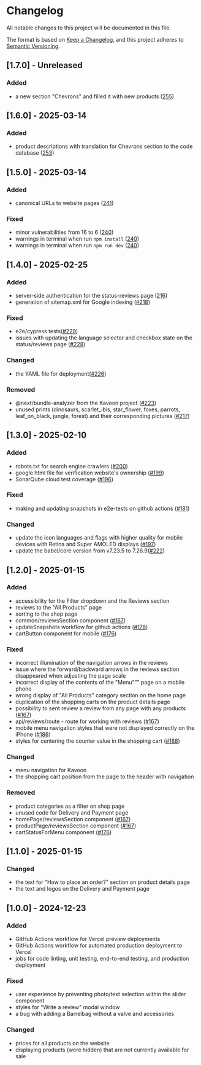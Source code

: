 # Changelog

All notable changes to this project will be documented in this file.

The format is based on [Keep a Changelog](https://keepachangelog.com/en/1.1.0/),
and this project adheres to [Semantic Versioning](https://semver.org/spec/v2.0.0.html).

## [1.7.0] - Unreleased

### Added
- a new section "Chevrons" and filled it with new products ([255](https://github.com/boarlabsxyz/Kavoon/pull/255))

## [1.6.0] - 2025-03-14

### Added
- product descriptions with translation for Chevrons section to the code database ([253](https://github.com/boarlabsxyz/Kavoon/pull/253))

## [1.5.0] - 2025-03-14

### Added
- canonical URLs to website pages ([241](https://github.com/boarlabsxyz/Kavoon/pull/241))

### Fixed
- minor vulnerabilities from 16 to 6 ([240](https://github.com/boarlabsxyz/Kavoon/pull/240))
- warnings in terminal when run `npm install` ([240](https://github.com/boarlabsxyz/Kavoon/pull/240))
- warnings in terminal when run `npm run dev` ([240](https://github.com/boarlabsxyz/Kavoon/pull/240))

## [1.4.0] - 2025-02-25

### Added
- server-side authentication for the status-reviews page ([216](https://github.com/boarlabsxyz/Kavoon/pull/216))
- generation of sitemap.xml for Google indexing ([#218](https://github.com/boarlabsxyz/Kavoon/pull/218))

### Fixed
- e2e/cypress tests([#229](https://github.com/boarlabsxyz/Kavoon/pull/229))
- issues with updating the language selector and checkbox state on the status/reviews page ([#228](https://github.com/boarlabsxyz/Kavoon/pull/228))

### Changed 
- the YAML file for deployment([#226](https://github.com/boarlabsxyz/Kavoon/pull/226))

### Removed
- @next/bundle-analyzer from the Kavoon project ([#223](https://github.com/boarlabsxyz/Kavoon/pull/223))
- unused prints (dinosaurs, scarlet_ibis, star_flower, foxes, parrots, leaf_on_black, jungle, forest) and their corresponding pictures ([#217](https://github.com/boarlabsxyz/Kavoon/pull/217))

## [1.3.0] - 2025-02-10

### Added
- robots.txt for search engine crawlers ([#200](https://github.com/boarlabsxyz/Kavoon/pull/200))
- google html file for verification website's ownership ([#199](https://github.com/boarlabsxyz/Kavoon/pull/199))
- SonarQube cloud test coverage ([#196](https://github.com/boarlabsxyz/Kavoon/pull/196))

### Fixed
- making and updating snapshots in e2e-tests on github actions ([#181](https://github.com/boarlabsxyz/Kavoon/pull/181))

### Changed
- update the icon languages and flags with higher quality for mobile devices with Retina and Super AMOLED displays ([#197](https://github.com/boarlabsxyz/Kavoon/pull/197))
- update the babel/core version from v7.23.5 to 7.26.9([#222](https://github.com/boarlabsxyz/Kavoon/pull/222))

## [1.2.0] - 2025-01-15

### Added
- accessibility for the Filter dropdown and the Reviews section
- reviews to the "All Products" page
- sorting to the shop page
- common/reviewsSection component ([#167](https://github.com/boarlabsxyz/Kavoon/pull/167))
- updateSnapshots workflow for github actions ([#176](https://github.com/boarlabsxyz/Kavoon/pull/176))
- cartButton component for mobile ([#176](https://github.com/boarlabsxyz/Kavoon/pull/176))

### Fixed
- incorrect illumination of the navigation arrows in the reviews
- issue where the forward/backward arrows in the reviews section disappeared when adjusting the page scale
- incorrect display of the contents of the "Menu"”" page on a mobile phone
- wrong display of "All Products" category section on the home page
- duplication of the shopping carts on the product details page
- possibility to sent review a review from any page with any products ([#167](https://github.com/boarlabsxyz/Kavoon/pull/167))
- api/reviews/route - route for working with reviews ([#167](https://github.com/boarlabsxyz/Kavoon/pull/167))
- mobile menu navigation styles that were not displayed correctly on the iPhone ([#186](https://github.com/boarlabsxyz/Kavoon/pull/186))
- styles for centering the counter value in the shopping cart ([#188](https://github.com/boarlabsxyz/Kavoon/pull/188))

### Changed
- menu navigation for Kavoon 
- the shopping cart position from the page to the header with navigation

### Removed
- product categories as a filter on shop page
- unused code for Delivery and Payment page
- homePage/reviewsSection component ([#167](https://github.com/boarlabsxyz/Kavoon/pull/167))
- productPage/reviewsSection component ([#167](https://github.com/boarlabsxyz/Kavoon/pull/167))
- cartStatusForMenu component ([#176](https://github.com/boarlabsxyz/Kavoon/pull/176))

## [1.1.0] - 2025-01-15

### Changed
- the text for "How to place an order?" section on product details page
- the text and logos on the Delivery and Payment page

## [1.0.0] - 2024-12-23
### Added
- GitHub Actions workflow for Vercel preview deployments
- GitHub Actions workflow for automated production deployment to Vercel
- jobs for code linting, unit testing, end-to-end testing, and production deployment

### Fixed
- user experience by preventing photo/text selection within the slider component
- styles for "Write a review" modal window
- a bug with adding a Barrelbag without a valve and accessories

### Changed
- prices for all products on the website
- displaying products (were hidden) that are not currently available for sale
